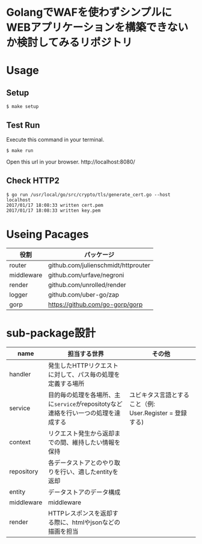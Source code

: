 GolangでWAFを使わずシンプルにWEBアプリケーションを構築できないか検討してみるリポジトリ
===========================

# Usage

## Setup

```
$ make setup
```

## Test Run

Execute this command in your terminal.

```
$ make run
```

Open this url in your browser.
http://localhost:8080/

## Check HTTP2

```
$ go run /usr/local/go/src/crypto/tls/generate_cert.go --host localhost
2017/01/17 18:08:33 written cert.pem
2017/01/17 18:08:33 written key.pem
```


# Useing Pacages

| 役割       | パッケージ                            |
| ---------- | ------------------------------------ |
| router     | github.com/julienschmidt/httprouter  |
| middleware | github.com/urfave/negroni            |
| render     |  github.com/unrolled/render          |
| logger     | github.com/uber-go/zap               |
| gorp       | https://github.com/go-gorp/gorp      |




# sub-package設計

| name    | 担当する世界                                                                         | その他 |
| -------- | ------ | -- |
| handler | 発生したHTTPリクエストに対して、パス毎の処理を定義する場所                        | |
| service | 目的毎の処理を各場所、主に`service`がrepositotyなど連絡を行い一つの処理を達成する | ユビキタス言語とすること（例: User.Register = 登録する) |
| context | リクエスト発生から返却までの間、維持したい情報を保持                              |
| repository | 各データストアとのやり取りを行い、適したentityを返却 |
| entity | データストアのデータ構成 |
| middleware | middleware |
| render | HTTPレスポンスを返却する際に、htmlやjsonなどの描画を担当 |

